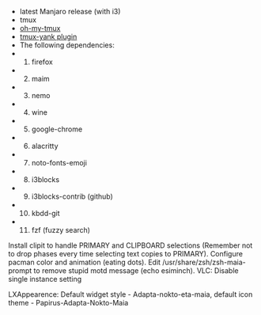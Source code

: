 * latest Manjaro release (with i3)
* tmux
* [oh-my-tmux](https://github.com/gpakosz/.tmux)
* [tmux-yank plugin](https://github.com/tmux-plugins/tmux-yank)
* The following dependencies:
*   1. firefox
*   2. maim
*   3. nemo
*   4. wine
*   5. google-chrome
*   6. alacritty
*   7. noto-fonts-emoji
*   8. i3blocks
*   9. i3blocks-contrib (github)
*   10. kbdd-git
*   11. fzf (fuzzy search)

Install clipit to handle PRIMARY and CLIPBOARD selections (Remember not to drop phases every time selecting text copies to PRIMARY).
Configure pacman color and animation (eating dots).
Edit /usr/share/zsh/zsh-maia-prompt to remove stupid motd message (echo esiminch).
VLC: Disable single instance setting

LXAppearence:
    Default widget style - Adapta-nokto-eta-maia, default icon theme - Papirus-Adapta-Nokto-Maia
    
                
